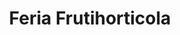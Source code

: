 ---
title: "Feria Frutihorticola"
url: /libertador-general-san-martin/feria-frutihorticola/
shop: Supermarkt
---